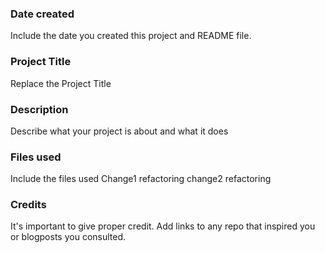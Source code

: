 ### Date created
Include the date you created this project and README file.

### Project Title
Replace the Project Title

### Description
Describe what your project is about and what it does

### Files used
Include the files used
Change1 refactoring
change2 refactoring 

### Credits
It's important to give proper credit. Add links to any repo that inspired you or blogposts you consulted.
